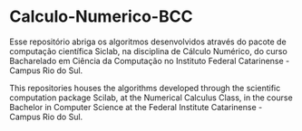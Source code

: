 # Calculo-Numerico-BCC

Esse repositório abriga os algoritmos desenvolvidos através do pacote de computação científica Siclab, na disciplina de Cálculo Numérico,
do curso Bacharelado em Ciência da Computação no Instituto Federal Catarinense - Campus Rio do Sul. 

This repositories houses the algorithms developed through the scientific computation package Scilab, at the Numerical Calculus Class, in the course Bachelor in Computer Science at the Federal Institute Catarinense - Campus Rio do Sul.
